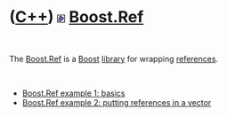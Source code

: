 
 

 

 

 

 

([C++](Cpp.md)) ![Boost](PicBoost.png) [Boost.Ref](CppBoostRef.md)
====================================================================

 

The [Boost.Ref](CppBoostRef.md) is a [Boost](CppBoost.md)
[library](CppLibrary.md) for wrapping [references](CppReference.md).

 

-   [Boost.Ref example 1: basics](CppRefExample1.md)
-   [Boost.Ref example 2: putting references in a
    vector](CppRefExample2.md)

 

 

 

 

 

 


